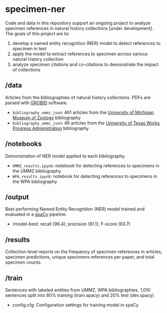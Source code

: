 # specimen-ner

Code and data in this repository support an ongoing project to analyze specimen references in natural history collections [under development]. The goals of this project are to:
1. develop a named entity recognition (NER) model to detect references to specimen in text
2. apply the model to extract references to specimen across various natural history collection
3. analyze specimen citations and co-citations to demonstrate the impact of collections

## /data
Articles from the bibliographies of natural history collections. PDFs are parsed with [GROBID](https://github.com/kermitt2/grobid) software.
* `bibliography_ummz_json`: 461 articles from the [University of Michigan Museum of Zoology](https://lsa.umich.edu/ummz) bibliography
* `bibliography_ummz_json`: 46 articles from the [University of Texas Works Progress Administration](https://www.jsg.utexas.edu/vpl/collections/the-works-progress-administration-wpa-collection) bibliography

## /notebooks
Demonstration of NER model applied to each bibliography.
* `UMMZ_results.ipynb`: notebook for detecting references to specimens in the UMMZ bibliography
* `WPA_results.ipynb`: notebook for detecting references to specimens in the WPA bibliography

## /output
Best performing Named Entity Recognition (NER) model trained and evaluated in a [spaCy](https://spacy.io/) pipeline.
* /model-best: recall (96.4); precision (91.1); F-score (93.7)

## /results
Collection-level reports on the frequency of specimen references in articles, specimen predictions, unique specimens references per paper, and total specimen counts.

## /train
Sentences with labeled entities from UMMZ, WPA bibliographies. 1,010 sentences split into 80% training (train.spacy) and 20% test (dev.spacy)
* config.cfg: Configuration settings for training model in spaCy


